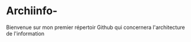 # Archiinfo-
Bienvenue sur mon premier répertoir Github qui concernera l'architecture de l'information
